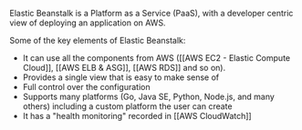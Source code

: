 Elastic Beanstalk is a Platform as a Service (PaaS), with a developer centric view of deploying an application on AWS.

Some of the key elements of Elastic Beanstalk:
- It can use all the components from AWS ([[AWS EC2 - Elastic Compute Cloud]], [[AWS ELB & ASG]], [[AWS RDS]] and so on).
- Provides a single view that is easy to make sense of
- Full control over the configuration
- Supports many platforms (Go, Java SE, Python, Node.js, and many others) including a custom platform the user can create
- It has a "health monitoring" recorded in [[AWS CloudWatch]]

